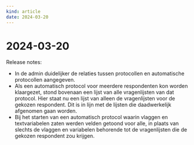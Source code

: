 ```yaml
---
kind: article
date: 2024-03-20
---
```


# 2024-03-20

Release notes:

* In de admin duidelijker de relaties tussen protocollen en automatische protocollen aangegeven.
* Als een automatisch protocol voor meerdere respondenten kon worden klaargezet, stond bovenaan een lijst van alle vragenlijsten van dat protocol. Hier staat nu een lijst van alleen de vragenlijsten voor de gekozen respondent. Dit is in lijn met de lijsten die daadwerkelijk afgenomen gaan worden.
* Bij het starten van een automatisch protocol waarin vlaggen en textvariabelen zaten werden velden getoond voor alle, in plaats van slechts de vlaggen en variabelen behorende tot de vragenlijsten die de gekozen respondent zou krijgen.
